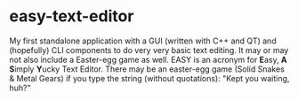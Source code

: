 # easy-text-editor
My first standalone application with a GUI (written with C++ and QT) and (hopefully) CLI components to do very very basic text editing. It may or may not also include a Easter-egg game as well. EASY is an acronym for **E**asy, **A** **S**imply **Y**ucky Text Editor. 
There may be an easter-egg game (Solid Snakes & Metal Gears) if you type the string (without quotations): "Kept you waiting, huh?"
